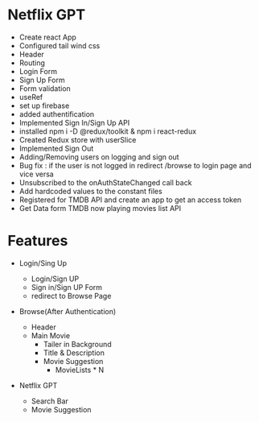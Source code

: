 # Netflix GPT
- Create react App
- Configured tail wind css
- Header
- Routing
- Login Form
- Sign Up Form
- Form validation
- useRef
- set up firebase
- added authentification
- Implemented Sign In/Sign Up API 
- installed npm i -D @redux/toolkit & npm i react-redux
- Created Redux store with userSlice
- Implemented Sign Out
- Adding/Removing users on logging and sign out
- Bug fix : if the user is not logged in redirect /browse to login page and vice versa
- Unsubscribed to the onAuthStateChanged call back
- Add hardcoded values to the constant files
- Registered for TMDB API and create an app to get an access token
- Get Data form TMDB now playing movies list API

# Features
- Login/Sing Up
    - Login/Sign UP
    - Sign in/Sign UP Form
    - redirect to Browse Page

- Browse(After Authentication)
    - Header
    - Main Movie
        - Tailer in Background
        - Title & Description
        - Movie Suggestion
            - MovieLists * N

- Netflix GPT
    - Search Bar
    - Movie Suggestion